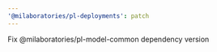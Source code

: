 ```yaml
---
'@milaboratories/pl-deployments': patch
---
```


Fix @milaboratories/pl-model-common dependency version
